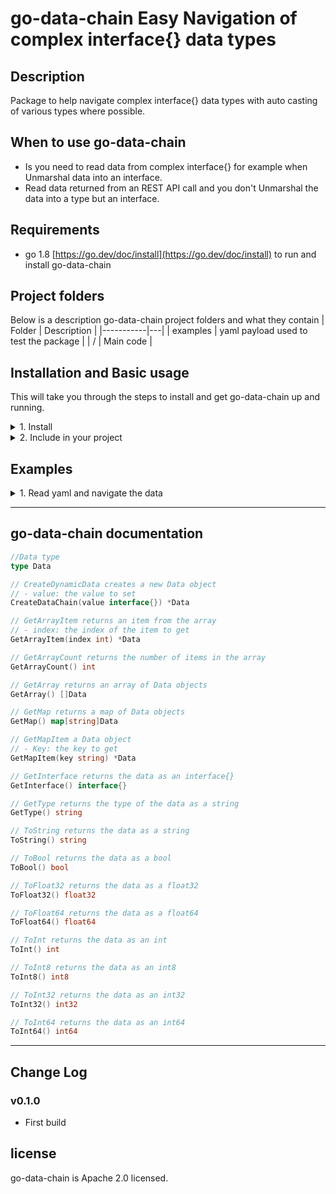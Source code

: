 # go-data-chain Easy Navigation of complex interface{} data types

## Description
Package to help navigate complex interface{} data types with auto casting of various types where possible.


## When to use go-data-chain
- Is you need to read data from complex interface{} for example when Unmarshal data into an interface.
- Read data returned from an REST API call and you don't Unmarshal the data into a type but an interface.


## Requirements
* go 1.8 [https://go.dev/doc/install](https://go.dev/doc/install) to run and install go-data-chain


## Project folders
Below is a description go-data-chain project folders and what they contain
|   Folder        | Description  | 
|-----------|---|
| examples    | yaml payload used to test the package  |
| /      | Main code |


## Installation and Basic usage
This will take you through the steps to install and get go-data-chain up and running.
<details>
<summary>1. Install</summary>

Once you have installed golang you can run the following command to get go-data-chain
```bash
go get github.com/Mrpye/go-data-chain
```
</details>

<details>
<summary>2. Include in your project</summary>

```go
    include github.com/Mrpye/go-data-chain
```
</details>


## Examples

<details>
<summary>1. Read yaml and navigate the data</summary>

### Example yaml data:

```yaml

data:
  arrays:
    - "array_string_1"
    - "array_string_2"
    - "array_string_3"
  maps:
    map_string_1: "map_string_1"
    map_string_2: "map_string_2"
    map_string_3: "map_string_3"
  convert_bool:
    string_bool_true: "true"
    string_bool_false: "false"
    string_bool_y: "y"
    string_bool_n: "n"
    string_bool_1: "1"
    string_bool_0: "0"
    string_bool_yes: "yes"
    string_bool_no: "no"
    string_bool_pass: "pass"
    string_bool_fail: "fail"
  convert_int:
    float_int: 1.56
    string_int: "2"
    int_int: 3
    bool_int_true: true
    bool_int_false: false
  convert_float:
    float_float: 1.56
    string_float: "1.56"
    int_float: 5
    bool_float_true: true
    bool_float_false: false
  convert_string:
    float_string: 1.56
    string_string: "string"
    int_string: 5
    bool_string_true: true
    bool_string_false: false
  convert_map:
  

```
### code example:

```go
package main

import (
	"fmt"
	"io/ioutil"

	go_data_chain "github.com/Mrpye/go-data-chain"
	"gopkg.in/yaml.v3"
)

func main() {
	//*******************
	// Store example data
	//*******************
	var test_data interface{}

	//******************************
	//Read the example data from a file
	//******************************
	file, err := ioutil.ReadFile("example_data.yaml")
	if err != nil {
		panic(err)
	}
	err = yaml.Unmarshal([]byte(file), &test_data)
	if err != nil {
		panic(err)
	}
	//***********************************
	//Create an instance if go_data_chain
	//***********************************
	chain := go_data_chain.CreateDataChain(test_data)

	//*****************
	//Navigate the data
	//*****************

	//get string data from a map map_string_1
	chain_item := chain.GetMapItem("data").GetMapItem("maps")     //get a map item
	fmt.Println(chain_item.GetMapItem("map_string_1").ToString()) //cast as a string
	//Loop through an array
	chain_item = chain.GetMapItem("data").GetMapItem("arrays") //get a map item
	for i := 0; i < chain_item.GetArrayCount(); i++ {
		fmt.Println(chain_item.GetArrayItem(i).ToString())
		fmt.Println(chain_item.GetArray()[i].ToString())
	}

	//get bool data from a map convert_bool
	chain_item = chain.GetMapItem("data").GetMapItem("convert_bool") //get a map item
	fmt.Println(chain_item.GetMapItem("string_bool_true").ToBool())  //convert "true" to true
	fmt.Println(chain_item.GetMapItem("string_bool_no").ToBool())    //convert "no" to false

	//get int data from a map convert_int
	chain_item = chain.GetMapItem("data").GetMapItem("convert_int") //get a map item
	fmt.Println(chain_item.GetMapItem("float_int").ToInt64())       //convert 1.56 to 1
	fmt.Println(chain_item.GetMapItem("bool_int_true").ToInt8())    //convert true to 1

	//get float data from a map convert_float
	chain_item = chain.GetMapItem("data").GetMapItem("convert_float") //get a map item
	fmt.Println(chain_item.GetMapItem("float_float").ToFloat64())     //convert 1.56 to 1
	fmt.Println(chain_item.GetMapItem("float_float").ToFloat32())     //convert true to 1

	//get string data from a map convert_string
	chain_item = chain.GetMapItem("data").GetMapItem("convert_string") //get a map item
	fmt.Println(chain_item.GetMapItem("int_string").ToString())        //convert 1.56 to 1
	fmt.Println(chain_item.GetMapItem("string_string").ToString())     //convert true to 1

}

```

### Result:

```bash
map_string_1
array_string_1
array_string_1
array_string_2
array_string_2
array_string_3
array_string_3
true
false
1
1
1.56
1.56
5
string
```

</details>

---

## go-data-chain documentation

```go
//Data type 
type Data

// CreateDynamicData creates a new Data object
// - value: the value to set
CreateDataChain(value interface{}) *Data

// GetArrayItem returns an item from the array
// - index: the index of the item to get
GetArrayItem(index int) *Data

// GetArrayCount returns the number of items in the array
GetArrayCount() int

// GetArray returns an array of Data objects
GetArray() []Data

// GetMap returns a map of Data objects
GetMap() map[string]Data

// GetMapItem a Data object
// - Key: the key to get
GetMapItem(key string) *Data

// GetInterface returns the data as an interface{}
GetInterface() interface{}

// GetType returns the type of the data as a string
GetType() string

// ToString returns the data as a string
ToString() string

// ToBool returns the data as a bool
ToBool() bool 

// ToFloat32 returns the data as a float32
ToFloat32() float32

// ToFloat64 returns the data as a float64
ToFloat64() float64

// ToInt returns the data as an int
ToInt() int 

// ToInt8 returns the data as an int8
ToInt8() int8

// ToInt32 returns the data as an int32
ToInt32() int32

// ToInt64 returns the data as an int64
ToInt64() int64

```

---

## Change Log
### v0.1.0
- First build

## license
go-data-chain is Apache 2.0 licensed.
